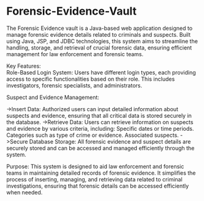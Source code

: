 ﻿# Forensic-Evidence-Vault

The Forensic Evidence vault is a Java-based web application designed to manage forensic evidence details related to criminals and suspects. Built using Java, JSP, and JDBC technologies, this system aims to streamline the handling, storage, and retrieval of crucial forensic data, ensuring efficient management for law enforcement and forensic teams.

Key Features:<br>
Role-Based Login System: Users have different login types, each providing access to specific functionalities based on their role. This includes investigators, forensic specialists, and administrators.

Suspect and Evidence Management:

->Insert Data: Authorized users can input detailed information about suspects and evidence, ensuring that all critical data is stored securely in the database.
->Retrieve Data: Users can retrieve information on suspects and evidence by various criteria, including:
        Specific dates or time periods.
        Categories such as type of crime or evidence.
        Associated suspects.
->Secure Database Storage: All forensic evidence and suspect details are securely stored and can be accessed and managed efficiently through the system.


Purpose:
This system is designed to aid law enforcement and forensic teams in maintaining detailed records of forensic evidence. It simplifies the process of inserting, managing, and retrieving data related to criminal investigations, ensuring that forensic details can be accessed efficiently when needed.
